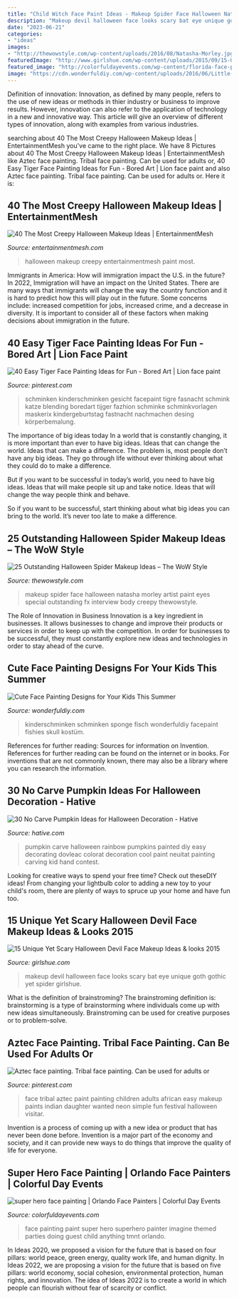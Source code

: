 ```yaml
---
title: "Child Witch Face Paint Ideas - Makeup Spider Face Halloween Natasha Morley Artist Paint Eyes Special Outstanding Fx Interview Body Creepy Thewowstyle"
description: "Makeup devil halloween face looks scary bat eye unique goth gothic yet spider girlshue"
date: "2023-06-21"
categories:
- "ideas"
images:
- "http://thewowstyle.com/wp-content/uploads/2016/08/Natasha-Morley.jpg"
featuredImage: "http://www.girlshue.com/wp-content/uploads/2015/09/15-Unique-Yet-Scary-Halloween-Devil-Face-Makeup-Ideas-looks-2015-10.jpg"
featured_image: "http://colorfuldayevents.com/wp-content/florida-face-painter/face-painter/tmnt-face-paint.jpg"
image: "https://cdn.wonderfuldiy.com/wp-content/uploads/2016/06/Little-fishies.jpg"
---
```



Definition of innovation:
Innovation, as defined by many people, refers to the use of new ideas or methods in thier industry or business to improve results. However, innovation can also refer to the application of technology in a new and innovative way. This article will give an overview of different types of innovation, along with examples from various industries.

	

		
searching about 40 The Most Creepy Halloween Makeup Ideas | EntertainmentMesh you've came to the right place. We have 8 Pictures about 40 The Most Creepy Halloween Makeup Ideas | EntertainmentMesh like Aztec face painting. Tribal face painting. Can be used for adults or, 40 Easy Tiger Face Painting Ideas for Fun - Bored Art | Lion face paint and also Aztec face painting. Tribal face painting. Can be used for adults or. Here it is:
		
    
## 40 The Most Creepy Halloween Makeup Ideas | EntertainmentMesh

<img loading=lazy src="https://i1.wp.com/entertainmentmesh.com/wp-content/uploads/2014/10/the_banshee_by_artsie_fartsie_paint-d640rv0.jpg?w=630" onerror="this.onerror=null;this.src='https://tse1.mm.bing.net/th?id=OIP.2L2VEODsCwYI9z95snVabQHaNr&amp;pid=15.1';" alt="40 The Most Creepy Halloween Makeup Ideas | EntertainmentMesh">

_Source: entertainmentmesh.com_

>halloween makeup creepy entertainmentmesh paint most. 

	

Immigrants in America: How will immigration impact the U.S. in the future?
In 2022, Immigration will have an impact on the United States. There are many ways that immigrants will change the way the country function and it is hard to predict how this will play out in the future. Some concerns include: increased competition for jobs, increased crime, and a decrease in diversity. It is important to consider all of these factors when making decisions about immigration in the future.

    
## 40 Easy Tiger Face Painting Ideas For Fun - Bored Art | Lion Face Paint

<img loading=lazy src="https://i.pinimg.com/736x/44/81/f7/4481f7f38133520e586db9f78eb987fd.jpg" onerror="this.onerror=null;this.src='https://tse1.mm.bing.net/th?id=OIP.fM3JnyddqJn4V8MDox_OIQHaLH&amp;pid=15.1';" alt="40 Easy Tiger Face Painting Ideas for Fun - Bored Art | Lion face paint">

_Source: pinterest.com_

>schminken kinderschminken gesicht facepaint tigre fasnacht schmink katze blending boredart tijger fazhion schminke schminkvorlagen maskerix kindergeburtstag fastnacht nachmachen desing körperbemalung. 

	

The importance of big ideas today
In a world that is constantly changing, it is more important than ever to have big ideas. Ideas that can change the world. Ideas that can make a difference.
The problem is, most people don’t have any big ideas. They go through life without ever thinking about what they could do to make a difference.

But if you want to be successful in today’s world, you need to have big ideas. Ideas that will make people sit up and take notice. Ideas that will change the way people think and behave.

So if you want to be successful, start thinking about what big ideas you can bring to the world. It’s never too late to make a difference.

    
## 25 Outstanding Halloween Spider Makeup Ideas – The WoW Style

<img loading=lazy src="http://thewowstyle.com/wp-content/uploads/2016/08/Natasha-Morley.jpg" onerror="this.onerror=null;this.src='https://tse1.mm.bing.net/th?id=OIP.GUdKzL20MhaiLD7XkdFEUQHaJ6&amp;pid=15.1';" alt="25 Outstanding Halloween Spider Makeup Ideas – The WoW Style">

_Source: thewowstyle.com_

>makeup spider face halloween natasha morley artist paint eyes special outstanding fx interview body creepy thewowstyle. 

	

The Role of Innovation in Business
Innovation is a key ingredient in businesses. It allows businesses to change and improve their products or services in order to keep up with the competition. In order for businesses to be successful, they must constantly explore new ideas and technologies in order to stay ahead of the curve.

    
## Cute Face Painting Designs For Your Kids This Summer

<img loading=lazy src="https://cdn.wonderfuldiy.com/wp-content/uploads/2016/06/Little-fishies.jpg" onerror="this.onerror=null;this.src='https://tse2.mm.bing.net/th?id=OIP.NKrrbcZalw4M5gUTXnUmMgHaJ4&amp;pid=15.1';" alt="Cute Face Painting Designs for Your Kids This Summer">

_Source: wonderfuldiy.com_

>kinderschminken schminken sponge fisch wonderfuldiy facepaint fishies skull kostüm. 

	

References for further reading: Sources for information on Invention.
References for further reading can be found on the internet or in books. For inventions that are not commonly known, there may also be a library where you can research the information.

    
## 30 No Carve Pumpkin Ideas For Halloween Decoration - Hative

<img loading=lazy src="https://hative.com/wp-content/uploads/2014/10/no-carve-pumpkin-ideas/30-pumpkin-rainbow.jpg" onerror="this.onerror=null;this.src='https://tse1.mm.bing.net/th?id=OIP.NTwlydcWjKT5wiS2D4mz-QHaHD&amp;pid=15.1';" alt="30 No Carve Pumpkin Ideas for Halloween Decoration - Hative">

_Source: hative.com_

>pumpkin carve halloween rainbow pumpkins painted diy easy decorating dovleac colorat decoration cool paint neuitat painting carving kid hand contest. 

	

Looking for creative ways to spend your free time? Check out theseDIY ideas! From changing your lightbulb color to adding a new toy to your child's room, there are plenty of ways to spruce up your home and have fun too.

    
## 15 Unique Yet Scary Halloween Devil Face Makeup Ideas &amp; Looks 2015

<img loading=lazy src="http://www.girlshue.com/wp-content/uploads/2015/09/15-Unique-Yet-Scary-Halloween-Devil-Face-Makeup-Ideas-looks-2015-10.jpg" onerror="this.onerror=null;this.src='https://tse2.mm.bing.net/th?id=OIP.7EgsnwcuqTyYKHKX2SPGuwAAAA&amp;pid=15.1';" alt="15 Unique Yet Scary Halloween Devil Face Makeup Ideas &amp; looks 2015">

_Source: girlshue.com_

>makeup devil halloween face looks scary bat eye unique goth gothic yet spider girlshue. 

	

What is the definition of brainstroming?
The brainstroming definition is:
brainstorming is a type of brainstorming where individuals come up with new ideas simultaneously. Brainstroming can be used for creative purposes or to problem-solve.

    
## Aztec Face Painting. Tribal Face Painting. Can Be Used For Adults Or

<img loading=lazy src="https://i.pinimg.com/736x/c0/b2/76/c0b2764ee7aa35ce2c1ba5d4731ca743--aztec-face-paint-tribal-face.jpg" onerror="this.onerror=null;this.src='https://tse4.mm.bing.net/th?id=OIP.RL9tc21X3VGMrEZPI_394AHaMG&amp;pid=15.1';" alt="Aztec face painting. Tribal face painting. Can be used for adults or">

_Source: pinterest.com_

>face tribal aztec paint painting children adults african easy makeup paints indian daughter wanted neon simple fun festival halloween visitar. 

	

Invention is a process of coming up with a new idea or product that has never been done before. Invention is a major part of the economy and society, and it can provide new ways to do things that improve the quality of life for everyone.

    
## Super Hero Face Painting | Orlando Face Painters | Colorful Day Events

<img loading=lazy src="http://colorfuldayevents.com/wp-content/florida-face-painter/face-painter/tmnt-face-paint.jpg" onerror="this.onerror=null;this.src='https://tse2.mm.bing.net/th?id=OIP.IqbWXHJpdmXHDBYXNg3wswAAAA&amp;pid=15.1';" alt="super hero face painting | Orlando Face Painters | Colorful Day Events">

_Source: colorfuldayevents.com_

>face painting paint super hero superhero painter imagine themed parties doing guest child anything tmnt orlando. 

	

In Ideas 2020, we proposed a vision for the future that is based on four pillars: world peace, green energy, quality work life, and human dignity. In Ideas 2022, we are proposing a vision for the future that is based on five pillars: world economy, social cohesion, environmental protection, human rights, and innovation. The idea of Ideas 2022 is to create a world in which people can flourish without fear of scarcity or conflict.

